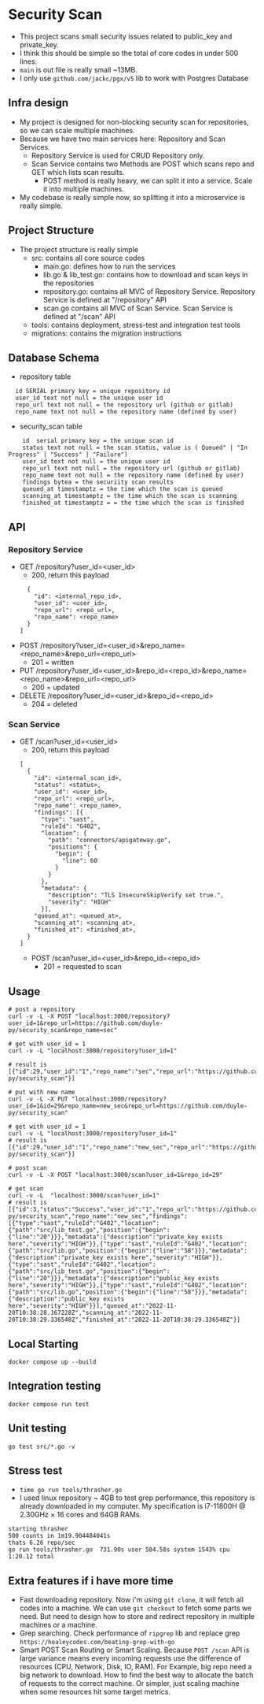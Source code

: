# Security Scan
- This project scans small security issues related to public_key and private_key.
- I think this should be simple so the total of core codes in under 500 lines.
- `main` is out file is really small ~13MB.
- I only use `github.com/jackc/pgx/v5` lib to work with Postgres Database

## Infra design
- My project is designed for non-blocking security scan for repositories, so we can scale multiple machines.
- Because we have two main services here: Repository and Scan Services. 
  - Repository Service is used for CRUD Repository only.
  - Scan Service contains two Methods are POST which scans repo and GET which lists scan results.
    - POST method is really heavy, we can split it into a service. Scale it into multiple machines.
- My codebase is really simple now, so splitting it into a microservice is really simple.

## Project Structure
- The project structure is really simple
  - src: contains all core source codes
    - main.go: defines how to run the services
    - lib.go & lib_test.go: contains how to download and scan keys in the repositories
    - repository.go: contains all MVC of Repository Service. Repository Service is defined at "/repository" API
    - scan.go contains all MVC of Scan Service. Scan Service is defined at "/scan" API
  - tools: contains deployment, stress-test and integration test tools
  - migrations: contains the migration instructions

## Database Schema
- repository table
```
  id SERIAL primary key = unique repository id 
  user_id text not null = the unique user id
  repo_url text not null = the repository url (github or gitlab)
  repo_name text not null = the repository name (defined by user)
```
- security_scan table
```
    id  serial primary key = the unique scan id
    status text not null = the scan status, value is ( Queued" | "In Progress" | "Success" | "Failure")
    user_id text not null = the unique user id 
    repo_url text not null = the repository url (github or gitlab)
    repo_name text not null = the repository name (defined by user)
    findings bytea = the securiity scan results
    queued_at timestamptz = the time which the scan is queued
    scanning_at timestamptz = the time which the scan is scanning
    finished_at timestamptz = = the time which the scan is finished
```

## API
### Repository Service
  - GET /repository?user_id=<user_id>
    - 200, return this payload 
    ```[
      {
        "id": <internal_repo_id>,
        "user_id": <user_id>,
        "repo_url": <repo_url>,
        "repo_name": <repo_name>
      }
    ]
    ```
  - POST /repository?user_id=<user_id>&repo_name=<repo_name>&repo_url=<repo_url>
    - 201 = written
  - PUT /repository?user_id=<user_id>&repo_id=<repo_id>&repo_name=<repo_name>&repo_url=<repo_url>
    - 200 = updated
  - DELETE /repository?user_id=<user_id>&repo_id=<repo_id>
    - 204 = deleted
  
### Scan Service
- GET /scan?user_id=<user_id>
    - 200, return this payload 
    ```
    [
      {
        "id": <internal_scan_id>,
        "status": <status>,
        "user_id": <user_id>,
        "repo_url": <repo_url>,
        "repo_name": <repo_name>,
        "findings": [{
          "type": "sast",
          "ruleId": "G402",
          "location": {
            "path": "connectors/apigateway.go",
            "positions": {
              "begin": {
                "line": 60
              }
            }
          },
          "metadata": {
            "description": "TLS InsecureSkipVerify set true.",
            "severity": "HIGH"
          }],
        "queued_at": <queued_at>,
        "scanning_at": <scanning_at>,
        "finished_at": <finished_at>,
      }
    ]

    ```
  - POST /scan?user_id=<user_id>&repo_id=<repo_id>
    - 201 = requested to scan

## Usage
```
# post a repository
curl -v -L -X POST "localhost:3000/repository?user_id=1&repo_url=https://github.com/duyle-py/security_scan&repo_name=sec"

# get with user_id = 1
curl -v -L "localhost:3000/repository?user_id=1"

# result is [{"id":29,"user_id":"1","repo_name":"sec","repo_url":"https://github.com/duyle-py/security_scan"}]

# put with new name
curl -v -L -X PUT "localhost:3000/repository?user_id=1&id=29&repo_name=new_sec&repo_url=https://github.com/duyle-py/security_scan"

# get with user_id = 1 
curl -v -L "localhost:3000/repository?user_id=1" 
# result is [{"id":29,"user_id":"1","repo_name":"new_sec","repo_url":"https://github.com/duyle-py/security_scan"}] 

# post scan
curl -v -L -X POST "localhost:3000/scan?user_id=1&repo_id=29" 

# get scan
curl -v -L  "localhost:3000/scan?user_id=1" 
# result is [{"id":3,"status":"Success","user_id":"1","repo_url":"https://github.com/duyle-py/security_scan","repo_name":"new_sec","findings":[{"type":"sast","ruleId":"G402","location":{"path":"src/lib_test.go","position":{"begin":{"line":"20"}}},"metadata":{"description":"private_key exists here","severity":"HIGH"}},{"type":"sast","ruleId":"G402","location":{"path":"src/lib.go","position":{"begin":{"line":"58"}}},"metadata":{"description":"private_key exists here","severity":"HIGH"}},{"type":"sast","ruleId":"G402","location":{"path":"src/lib_test.go","position":{"begin":{"line":"20"}}},"metadata":{"description":"public_key exists here","severity":"HIGH"}},{"type":"sast","ruleId":"G402","location":{"path":"src/lib.go","position":{"begin":{"line":"58"}}},"metadata":{"description":"public_key exists here","severity":"HIGH"}}],"queued_at":"2022-11-20T10:38:28.167228Z","scanning_at":"2022-11-20T10:38:29.336548Z","finished_at":"2022-11-20T10:38:29.336548Z"}]   

```

## Local Starting
```
docker compose up --build
```

## Integration testing
```
docker compose run test
```

## Unit testing
```
go test src/*.go -v
```

## Stress test 
  - `time go run tools/thrasher.go`
  - I used linux repository ~ 4GB to test grep performance, this repository is already downloaded in my computer. My specification is i7-11800H @ 2.30GHz × 16 cores and 64GB RAMs.
```
starting thrasher
500 counts in 1m19.904484041s
thats 6.26 repo/sec
go run tools/thrasher.go  731.90s user 504.58s system 1543% cpu 1:20.12 total

```

## Extra features if i have more time
- Fast downloading repository. Now i'm using `git clone`, it will fetch all codes into a machine. We can use `git checkout` to fetch some parts we need. But need to design how to store and redirect repository in multiple machines or a machine. 
- Grep searching. Check performance of `ripgrep` lib and replace grep `https://healeycodes.com/beating-grep-with-go` 
- Smart POST Scan Routing or Smart Scaling. Because `POST /scan` API is large variance means every incoming requests use the difference of resources (CPU, Network, Disk, IO, RAM). For Example, big repo need a big network to download. How to find the best way to allocate the batch of requests to the correct machine. Or simpler, just scaling machine when some resources hit some target metrics.
